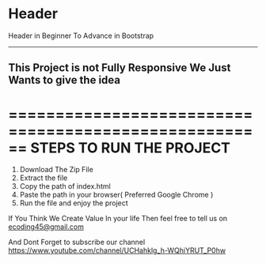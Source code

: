 # Header
Header in Beginner To Advance in Bootstrap
 


 

-----------------------------------------------------------------------
This Project is not Fully Responsive We Just Wants to give the idea
------------------------------------------------------------------------




======================================================
STEPS TO RUN THE PROJECT
======================================================




1. Download The Zip File
2. Extract the file
3. Copy the path of index.html
4. Paste the path in your browser( Preferred Google Chrome )
5. Run the file and enjoy the project


If You Think We Create Value In your life Then feel free to tell us on ecoding45@gmail.com

And Dont Forget to subscribe our channel https://www.youtube.com/channel/UCHahklg_h-WQhiYRUT_P0hw
